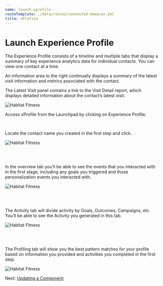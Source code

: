 ```yaml
---
name: launch-xprofile
routeTemplate: ./data/routes/connected-demo/en.yml
title: xProfile
---
```


# Launch Experience Profile

The Experience Profile consists of a timeline and multiple tabs that display a summary of key experience analytics data for individual contacts. You can view one contact at a time.

An information area to the right continually displays a summary of the latest visit information and metrics associated with the contact.

The Latest Visit panel contains a link to the Visit Detail report, which displays detailed information about the contact’s latest visit.

<p>
  <div class="row">
    <div class="col-md-6"> 
      <p><img src="/dist/JssDocs/assets/img/xProfile1.jpg" alt="Habitat Fitness"></p>
    </div>
    <div class="col-md-6"> 
      <p>Access xProfile from the Launchpad by clicking on Experience Profile.</p>      
    </div>
  </div>
<p>

<br/>

Locate the contact name you created in the first step and click.

![Habitat Fitness](/dist/JssDocs/assets/img/xProfile2.jpg)

<br/><br/>

In the overview tab you’ll be able to see the events that you interacted with in the first stage, including any goals you triggered and those personalization events you interacted with.

![Habitat Fitness](/dist/JssDocs/assets/img/xProfile3.jpg)

<br/><br/>

The Activity tab will divide activity by Goals, Outcomes, Campaigns, etc. You’ll be able to see the Activity you generated in this tab.

![Habitat Fitness](/dist/JssDocs/assets/img/xProfile4.jpg)

<br/><br/>

The Profiling tab will show you the best pattern matches for your profile based on information you provided and activities you completed in the first step.

![Habitat Fitness](/dist/JssDocs/assets/img/xProfile5.jpg)

Next: [Updating a Component](/connected-demo/explore-code/updating-component)